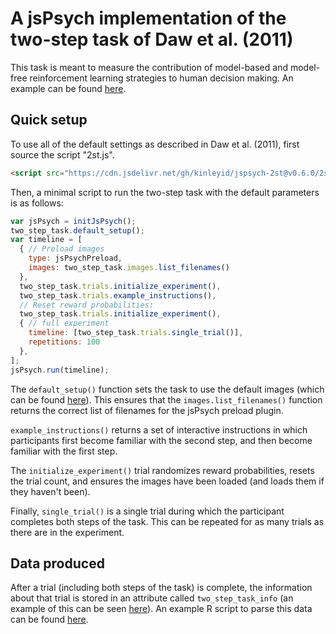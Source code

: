 # A jsPsych implementation of the two-step task of Daw et al. (2011)

This task is meant to measure the contribution of model-based and model-free reinforcement learning strategies to human decision making. An example can be found [here](https://kinleyid.github.io/rsrch/jspsych-2st/example.html).

## Quick setup

To use all of the default settings as described in Daw et al. (2011), first source the script "2st.js".

```html
<script src="https://cdn.jsdelivr.net/gh/kinleyid/jspsych-2st@v0.6.0/2st.js"></script>
```

Then, a minimal script to run the two-step task with the default parameters is as follows:

```javascript
var jsPsych = initJsPsych();
two_step_task.default_setup();
var timeline = [
  { // Preload images
    type: jsPsychPreload,
    images: two_step_task.images.list_filenames()
  },
  two_step_task.trials.initialize_experiment(),
  two_step_task.trials.example_instructions(),
  // Reset reward probabilities:
  two_step_task.trials.initialize_experiment(),
  { // full experiment
    timeline: [two_step_task.trials.single_trial()],
    repetitions: 100
  },
];
jsPsych.run(timeline);
```

The `default_setup()` function sets the task to use the default images (which can be found [here](img/)). This ensures that the `images.list_filenames()` function returns the correct list of filenames for the jsPsych preload plugin.

`example_instructions()` returns a set of interactive instructions in which participants first become familiar with the second step, and then become familiar with the first step.

The `initialize_experiment()` trial randomizes reward probabilities, resets the trial count, and ensures the images have been loaded (and loads them if they haven't been).

Finally, `single_trial()` is a single trial during which the participant completes both steps of the task. This can be repeated for as many trials as there are in the experiment.

## Data produced

After a trial (including both steps of the task) is complete, the information about that trial is stored in an attribute called `two_step_task_info` (an example of this can be seen [here](example-data/data.csv)). An example R script to parse this data can be found [here](example-data/extract-data.R).
